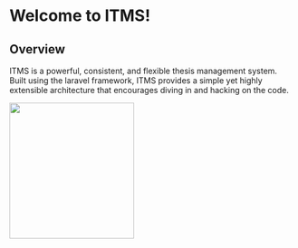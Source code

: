 # Welcome to ITMS!

## Overview


ITMS is a powerful, consistent, and flexible thesis management system. Built using the laravel framework, ITMS provides a simple yet highly extensible architecture that encourages diving in and hacking on the code. 


<p>
    <img src="https://ibb.co/Zd5MK5K"  width="220" height="240"/>
<p>

